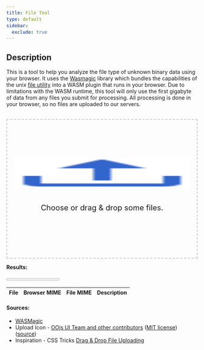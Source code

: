```yaml
---
title: File Tool
type: default
sidebar:
  exclude: true
---
```


<style>
.container {
    width: 100%;
    max-width: 680px; /* 800 */
    text-align: center;
    margin: 0 auto;
}

.dropzone {
    border: 2px dashed #ccc;
    font-size: 1.25rem; /* 20 */
    position: relative;
    padding: 100px 20px;
    cursor: pointer;
}

.box__icon {
    width: 100%;
    height: 80px;
    display: block;
    margin-bottom: 40px;
}
</style>

## Description

This is a tool to help you analyze the file type of unknown binary data using
your browser. It uses the [Wasmagic](https://github.com/moshen/wasmagic) library
which bundles the capabilities of the unix
[file utility](https://www.darwinsys.com/file/) into a WASM plugin that runs in
your browser. Due to limitations with the WASM runtime, this tool will only use
the first gigabyte of data from any files you submit for processing. All
processing is done in your browser, so no files are uploaded to our servers.

<br />

<div class="container">
    <div class="dropzone" id="dropzone">
        <img
            class="box__icon"
            src="./OOjs_UI_icon_upload-progressive.svg"
            width="50"
            height="43"
            viewBox="0 0 50 43"
        />
        <p id="dropzone-label">Choose or drag & drop some files.</p>
    </div>
    <input type="file" multiple name="files" id="fileInput" style="display: none" />
</div>

**Results:**

<progress id="progress-bar" max=100 value=0></progress>

| File | Browser MIME | File MIME | Description |
| :--- | :----------- | :-------- | :---------- |

#### Sources:

- [WASMagic](https://github.com/moshen/wasmagic)
- Upload Icon -
  [OOjs UI Team and other contributors](https://phabricator.wikimedia.org/diffusion/GOJU/browse/master/AUTHORS.txt")
  ([MIT license](http://opensource.org/licenses/mit-license.php))
  ([source](https://commons.wikimedia.org/w/index.php?curid=55044854))
- Inspiration - CSS Tricks
  [Drag & Drop File Uploading](https://css-tricks.com/drag-and-drop-file-uploading/)

<script type="module" src="main.js"></script>
